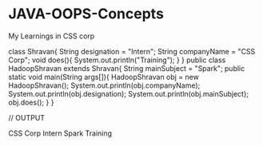 # JAVA-OOPS-Concepts
My Learnings in CSS corp


class Shravan{
String designation = "Intern";
String companyName = "CSS Corp";
void does(){
System.out.println("Training");
}
}
public class HadoopShravan extends Shravan{
String mainSubject = "Spark";
public static void main(String args[]){
HadoopShravan obj = new HadoopShravan();
System.out.println(obj.companyName);
System.out.println(obj.designation);
System.out.println(obj.mainSubject);
obj.does();
}
}

// OUTPUT

CSS Corp
Intern
Spark
Training
